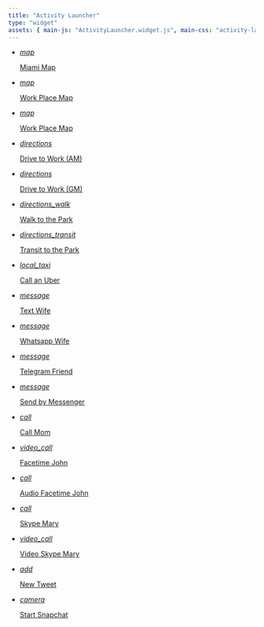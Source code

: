 ```yaml
---
title: "Activity Launcher"
type: "widget"
assets: { main-js: "ActivityLauncher.widget.js", main-css: "activity-launcher.widget.css" }
---
```

<link href="https://fonts.googleapis.com/icon?family=Material+Icons" rel="stylesheet" />
<div class="widget-activity-launcher__base" data-js-widget="ActivityLauncher">
  <ul>
    <li>
      <a href="https://maps.google.com/?q=Miami">
        <i class="material-icons">map</i>
            <p>Miami Map</p>
      </a>
    </li>
    <li>
      <a href="https://maps.google.com/?q=104+Market+St.+San+Francisco%2C+CA">
        <i class="material-icons">map</i>
            <p>Work Place Map</p>
      </a>
    </li>
    <li>
      <a href="https://maps.apple.com/?q=104+Market+St.+San+Francisco%2C+CA">
            <i class="material-icons">map</i>
            <p>Work Place Map</p>
        </a></li>
    <li><a href="https://maps.apple.com/?daddr=104+Market+St.+San+Francisco%2C+CA">
            <i class="material-icons">directions</i>
            <p>Drive to Work (AM)</p>
        </a></li>
    <li><a href="https://maps.google.com/?daddr=104+Market+St.+San+Francisco%2C+CA">
            <i class="material-icons">directions</i>
            <p>Drive to Work (GM)</p>
        </a></li>
    <li><a href="https://maps.google.com/?saddr=Big+Ben&daddr=Hyde+Park%2C+London&dirflg=w">
            <i class="material-icons">directions_walk</i>
            <p>Walk to the Park</p>
        </a></li>
    <li><a href="https://maps.apple.com/?saddr=Big+Ben&daddr=Hyde+Park%2C+London&dirflg=r">
            <i class="material-icons">directions_transit</i>
            <p>Transit to the Park</p>
        </a></li>
    <li><a href="https://m.uber.com/ul/?action=setPickup&pickup=my_location">
            <i class="material-icons">local_taxi</i>
            <p>Call an Uber</p>
        </a></li>
    <li><a href="sms:12345678?body=I%27m+late">
            <i class="material-icons">message</i>
            <p>Text Wife</p>
        </a></li>
    <li><a href="whatsapp://send?text=I%27m+late">
            <i class="material-icons">message</i>
            <p>Whatsapp Wife</p>
        </a></li>
    <li><a href="tg:msg?text=I%27m+late">
            <i class="material-icons">message</i>
            <p>Telegram Friend</p>
        </a></li>
    <li><a href="fb-messenger://share?link=http://">
            <i class="material-icons">message</i>
            <p>Send by Messenger</p>
        </a></li>
    <li><a href="tel:+541145454545">
            <i class="material-icons">call</i>
            <p>Call Mom</p>
        </a></li>
    <li><a href="facetime:user@domain.com">
            <i class="material-icons">video_call</i>
            <p>Facetime John</p>
        </a></li>
    <li><a href="facetime-audio:user@domain.com">
            <i class="material-icons">call</i>
            <p>Audio Facetime John</p>
        </a></li>
    <li><a href="skype:mary89?call">
            <i class="material-icons">call</i>
            <p>Skype Mary</p>
        </a></li>
    <li><a href="skype:mary89?call&video=true">
            <i class="material-icons">video_call</i>
            <p>Video Skype Mary</p>
        </a></li>
    <li><a href="https://twitter.com/intent/tweet">
            <i class="material-icons">add</i>
            <p>New Tweet</p>
        </a></li>
    <li><a href="snapchat://">
            <i class="material-icons">camera</i>
            <p>Start Snapchat</p>
        </a></li>
  </ul>
</div>